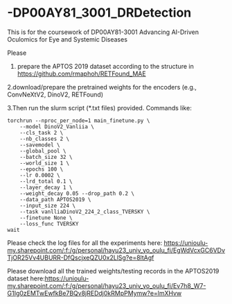 # -DP00AY81_3001_DRDetection
This is for the coursework of DP00AY81-3001 Advancing AI-Driven Oculomics for Eye and Systemic Diseases

Please 
1. prepare the APTOS 2019 dataset according to the structure in https://github.com/rmaphoh/RETFound_MAE

2.download/prepare the pretrained weights for the encoders (e.g., ConvNeXtV2, DinoV2, RETFound)

3.Then run the slurm script (*.txt files) provided. Commands like: 

```
torchrun --nproc_per_node=1 main_finetune.py \
    --model DinoV2_Vanliia \
    --cls_task 2 \
    --nb_classes 2 \
    --savemodel \
    --global_pool \
    --batch_size 32 \
    --world_size 1 \
    --epochs 100 \
    --lr 0.0002 \
    --lrd_total 0.1 \
    --layer_decay 1 \
    --weight_decay 0.05 --drop_path 0.2 \
    --data_path APTOS2019 \
    --input_size 224 \
    --task vanlliaDinoV2_224_2_class_TVERSKY \
    --finetune None \
    --loss_func TVERSKY
wait
```

Please check the log files for all the experiments here: https://unioulu-my.sharepoint.com/:f:/g/personal/hayu23_univ_yo_oulu_fi/EgWdVcxGC6VDvTjOR25Vv4UBURR-DfQscjxeQZU0x2LlSg?e=8ltAgf

Please download all the trained weights/testing records in the APTOS2019 dataset here:https://unioulu-my.sharepoint.com/:f:/g/personal/hayu23_univ_yo_oulu_fi/Ev7h8_W7-G1Ig0zEMTwEwfkBe7BQv8jREDdj0kRMpPMymw?e=lmXHvw
